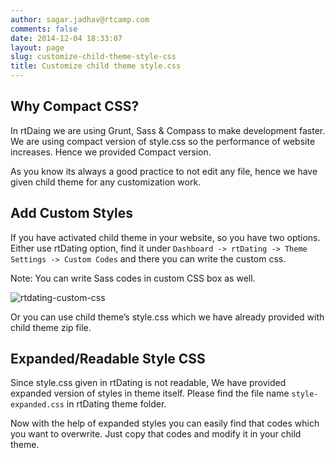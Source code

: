 ```yaml
---
author: sagar.jadhav@rtcamp.com
comments: false
date: 2014-12-04 18:33:07
layout: page
slug: customize-child-theme-style-css
title: Customize child theme style.css
---
```


## Why Compact CSS?


In rtDaing we are using Grunt, Sass & Compass to make development faster. We are using compact version of style.css so the performance of website increases. Hence we provided Compact version.

As you know its always a good practice to not edit any file, hence we have given child theme for any customization work.


## Add Custom Styles


If you have activated child theme in your website, so you have two options. Either use rtDating option, find it under `Dashboard -> rtDating -> Theme Settings -> Custom Codes` and there you can write the custom css.

Note: You can write Sass codes in custom CSS box as well.

![rtdating-custom-css](https://cloud.githubusercontent.com/assets/1140315/5298671/b27db8ee-7be4-11e4-8ec0-ca06d5a4ab88.png)

Or you can use child theme’s style.css which we have already provided with child theme zip file.


## Expanded/Readable Style CSS


Since style.css given in rtDating is not readable, We have provided expanded version of styles in theme itself. Please find the file name `style-expanded.css` in rtDating theme folder.

Now with the help of expanded styles you can easily find that codes which you want to overwrite. Just copy that codes and modify it in your child theme.
